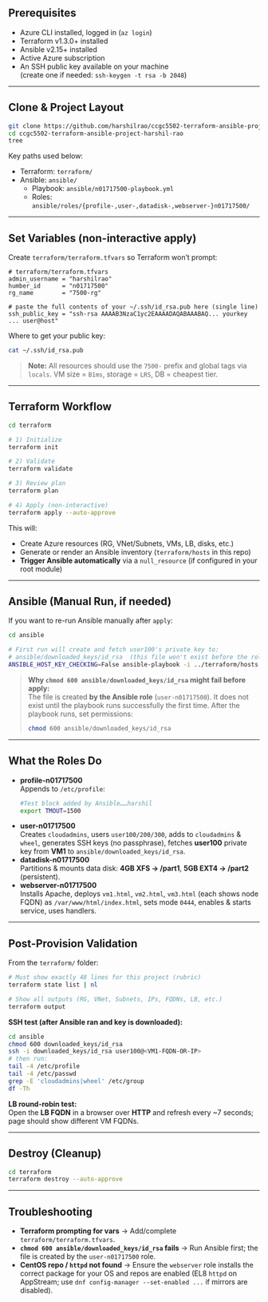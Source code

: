 ## Prerequisites
- Azure CLI installed, logged in (`az login`)
- Terraform v1.3.0+ installed
- Ansible v2.15+ installed
- Active Azure subscription
- An SSH public key available on your machine  
  (create one if needed: `ssh-keygen -t rsa -b 2048`)

---

## Clone & Project Layout
```bash
git clone https://github.com/harshilrao/ccgc5502-terraform-ansible-project-harshil-rao
cd ccgc5502-terraform-ansible-project-harshil-rao
tree
```

Key paths used below:
- Terraform: `terraform/`
- Ansible: `ansible/`
  - Playbook: `ansible/n01717500-playbook.yml`
  - Roles: `ansible/roles/{profile-,user-,datadisk-,webserver-}n01717500/`

---

## Set Variables (non-interactive apply)
Create `terraform/terraform.tfvars` so Terraform won’t prompt:

```hcl
# terraform/terraform.tfvars
admin_username = "harshilrao"
humber_id      = "n01717500"
rg_name        = "7500-rg"

# paste the full contents of your ~/.ssh/id_rsa.pub here (single line)
ssh_public_key = "ssh-rsa AAAAB3NzaC1yc2EAAAADAQABAAABAQ... yourkey ... user@host"
```

Where to get your public key:
```bash
cat ~/.ssh/id_rsa.pub
```

> **Note:** All resources should use the `7500-` prefix and global tags via `locals`. VM size = `B1ms`, storage = `LRS`, DB = cheapest tier.

---

## Terraform Workflow
```bash
cd terraform

# 1) Initialize
terraform init

# 2) Validate
terraform validate

# 3) Review plan
terraform plan

# 4) Apply (non-interactive)
terraform apply --auto-approve
```

This will:
- Create Azure resources (RG, VNet/Subnets, VMs, LB, disks, etc.)
- Generate or render an Ansible inventory (`terraform/hosts` in this repo)
- **Trigger Ansible automatically** via a `null_resource` (if configured in your root module)

---

## Ansible (Manual Run, if needed)
If you want to re-run Ansible manually after `apply`:

```bash
cd ansible

# First run will create and fetch user100's private key to:
# ansible/downloaded_keys/id_rsa  (this file won't exist before the role runs!)
ANSIBLE_HOST_KEY_CHECKING=False ansible-playbook -i ../terraform/hosts n01717500-playbook.yml   --private-key downloaded_keys/id_rsa
```

> **Why `chmod 600 ansible/downloaded_keys/id_rsa` might fail before apply:**  
> The file is created **by the Ansible role** (`user-n01717500`). It does not exist until the playbook runs successfully the first time. After the playbook runs, set permissions:
>
> ```bash
> chmod 600 ansible/downloaded_keys/id_rsa
> ```

---

## What the Roles Do
- **profile-n01717500**  
  Appends to `/etc/profile`:
  ```bash
  #Test block added by Ansible……harshil
  export TMOUT=1500
  ```
- **user-n01717500**  
  Creates `cloudadmins`, users `user100/200/300`, adds to `cloudadmins` & `wheel`, generates SSH keys (no passphrase), fetches **user100** private key from **VM1** to `ansible/downloaded_keys/id_rsa`.
- **datadisk-n01717500**  
  Partitions & mounts data disk: **4GB XFS → /part1**, **5GB EXT4 → /part2** (persistent).
- **webserver-n01717500**  
  Installs Apache, deploys `vm1.html`, `vm2.html`, `vm3.html` (each shows node FQDN) as `/var/www/html/index.html`, sets mode `0444`, enables & starts service, uses handlers.

---

## Post-Provision Validation
From the `terraform/` folder:
```bash
# Must show exactly 48 lines for this project (rubric)
terraform state list | nl

# Show all outputs (RG, VNet, Subnets, IPs, FQDNs, LB, etc.)
terraform output
```

**SSH test (after Ansible ran and key is downloaded):**
```bash
cd ansible
chmod 600 downloaded_keys/id_rsa
ssh -i downloaded_keys/id_rsa user100@<VM1-FQDN-OR-IP>
# then run:
tail -4 /etc/profile
tail -4 /etc/passwd
grep -E 'cloudadmins|wheel' /etc/group
df -Th
```

**LB round-robin test:**  
Open the **LB FQDN** in a browser over **HTTP** and refresh every ~7 seconds; page should show different VM FQDNs.

---

## Destroy (Cleanup)
```bash
cd terraform
terraform destroy --auto-approve
```

---

## Troubleshooting
- **Terraform prompting for vars** → Add/complete `terraform/terraform.tfvars`.
- **`chmod 600 ansible/downloaded_keys/id_rsa` fails** → Run Ansible first; the file is created by the `user-n01717500` role.
- **CentOS repo / `httpd` not found** → Ensure the `webserver` role installs the correct package for your OS and repos are enabled (EL8 `httpd` on AppStream; use `dnf config-manager --set-enabled ...` if mirrors are disabled).
